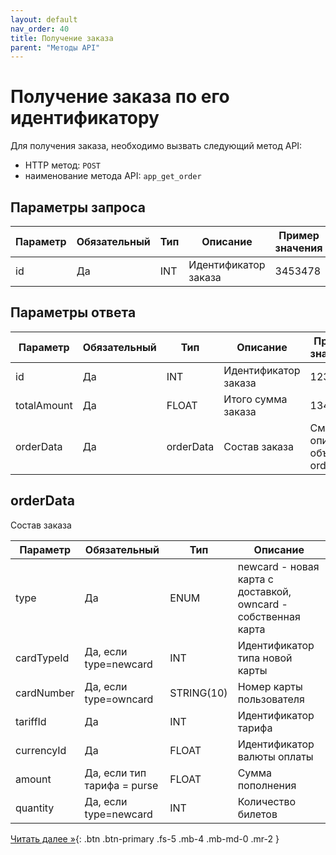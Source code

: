 ```yaml
---
layout: default
nav_order: 40
title: Получение заказа
parent: "Методы API"
---
```


# Получение заказа по его идентификатору

Для получения заказа, необходимо вызвать следующий метод API:

- HTTP метод: `POST`
- наименование метода API: `app_get_order`


## Параметры запроса

| Параметр        | Обязательный | Тип         | Описание                         | Пример значения                |
|-----------------|--------------|-------------|----------------------------------|--------------------------------|
| id              | Да           | INT         | Идентификатор заказа             | 3453478                        |

## Параметры ответа

| Параметр    | Обязательный | Тип       | Описание             | Пример значения                  |
|-------------|--------------|-----------|----------------------|----------------------------------|
| id          | Да           | INT       | Идентификатор заказа | 123                              |
| totalAmount | Да           | FLOAT     | Итого сумма заказа   | 1343.00                          |
| orderData   | Да           | orderData | Состав заказа        | См. описание объекта orderData   |


## orderData                    

Состав заказа

| Параметр       | Обязательный                | Тип        | Описание                                                       |
|----------------|-----------------------------|------------|----------------------------------------------------------------|
| type           | Да                          | ENUM       | newcard - новая карта с доставкой, owncard - собственная карта |
| cardTypeId     | Да, если type=newcard       | INT        | Идентификатор типа новой карты                                 |
| cardNumber     | Да, если type=owncard       | STRING(10) | Номер карты пользователя                                       |
| tariffId       | Да                          | INT        | Идентификатор тарифа                                           |
| currencyId     | Да                          | FLOAT      | Идентификатор валюты оплаты                                    |
| amount         | Да, если тип тарифа = purse | FLOAT      | Сумма пополнения                                               |
| quantity       | Да, если type=newcard       | INT        | Количество билетов                                             |

[Читать далее &raquo;](/docs/methods/app_get_tickets){: .btn .btn-primary .fs-5 .mb-4 .mb-md-0 .mr-2 }
